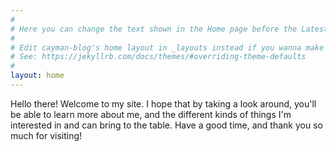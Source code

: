 ```yaml
---
#
# Here you can change the text shown in the Home page before the Latest Posts section.
#
# Edit cayman-blog's home layout in _layouts instead if you wanna make some changes
# See: https://jekyllrb.com/docs/themes/#overriding-theme-defaults
#
layout: home
---
```


Hello there! Welcome to my site. I hope that by taking a look around, you'll be able to learn more about me, and the different kinds of things I'm interested in and can bring to the table. Have a good time, and thank you so much for visiting!
